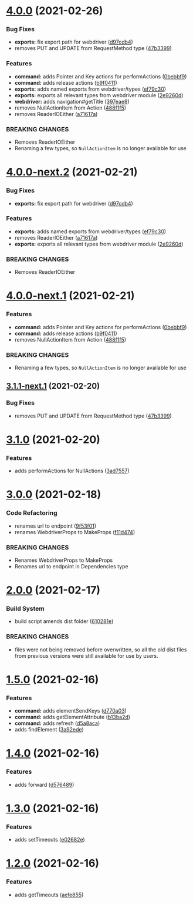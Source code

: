 # [4.0.0](https://github.com/waynevanson/fp-ts-webdriver/compare/v3.1.0...v4.0.0) (2021-02-26)


### Bug Fixes

* **exports:** fix export path for webdriver ([d97cdb4](https://github.com/waynevanson/fp-ts-webdriver/commit/d97cdb45177b7c119367443f367b0f9a442ce5fb))
* removes PUT and UPDATE from RequestMethod type ([47b3399](https://github.com/waynevanson/fp-ts-webdriver/commit/47b3399c0c3d51f0d502d9a2ce95ee71dc074c00))


### Features

* **command:** adds Pointer and Key actions for performActions ([0bebbf9](https://github.com/waynevanson/fp-ts-webdriver/commit/0bebbf933f39fb3a3979120db146c38ce6f64517))
* **command:** adds release actions ([b9f0411](https://github.com/waynevanson/fp-ts-webdriver/commit/b9f0411c1a18123761e78f0457ff27f4a71990e3))
* **exports:** adds named exports from webdriver/types ([ef79c30](https://github.com/waynevanson/fp-ts-webdriver/commit/ef79c30e0b5e7f30ac872220a5ed5655bf3e7266))
* **exports:** exports all relevant types from webdriver module ([2e9260d](https://github.com/waynevanson/fp-ts-webdriver/commit/2e9260d65a0bb334ebe42aa0dba08980ec8e9336))
* **webdriver:** adds navigation#getTitle ([397eae8](https://github.com/waynevanson/fp-ts-webdriver/commit/397eae83f30b82a910a1455930ee9784cb007312))
* removes NullActionItem from Action ([488f1f5](https://github.com/waynevanson/fp-ts-webdriver/commit/488f1f528569e7c0f808b5a7e8084aeedc6fb485))
* removes ReaderIOEither ([a71617a](https://github.com/waynevanson/fp-ts-webdriver/commit/a71617a276426184f1c899821c6e3fb8ece0b381))


### BREAKING CHANGES

* Removes ReaderIOEither
* Renaming a few types, so `NullActionItem` is no longer available for use

# [4.0.0-next.2](https://github.com/waynevanson/fp-ts-webdriver/compare/v4.0.0-next.1...v4.0.0-next.2) (2021-02-21)


### Bug Fixes

* **exports:** fix export path for webdriver ([d97cdb4](https://github.com/waynevanson/fp-ts-webdriver/commit/d97cdb45177b7c119367443f367b0f9a442ce5fb))


### Features

* **exports:** adds named exports from webdriver/types ([ef79c30](https://github.com/waynevanson/fp-ts-webdriver/commit/ef79c30e0b5e7f30ac872220a5ed5655bf3e7266))
* removes ReaderIOEither ([a71617a](https://github.com/waynevanson/fp-ts-webdriver/commit/a71617a276426184f1c899821c6e3fb8ece0b381))
* **exports:** exports all relevant types from webdriver module ([2e9260d](https://github.com/waynevanson/fp-ts-webdriver/commit/2e9260d65a0bb334ebe42aa0dba08980ec8e9336))


### BREAKING CHANGES

* Removes ReaderIOEither

# [4.0.0-next.1](https://github.com/waynevanson/fp-ts-webdriver/compare/v3.1.1-next.1...v4.0.0-next.1) (2021-02-21)


### Features

* **command:** adds Pointer and Key actions for performActions ([0bebbf9](https://github.com/waynevanson/fp-ts-webdriver/commit/0bebbf933f39fb3a3979120db146c38ce6f64517))
* **command:** adds release actions ([b9f0411](https://github.com/waynevanson/fp-ts-webdriver/commit/b9f0411c1a18123761e78f0457ff27f4a71990e3))
* removes NullActionItem from Action ([488f1f5](https://github.com/waynevanson/fp-ts-webdriver/commit/488f1f528569e7c0f808b5a7e8084aeedc6fb485))


### BREAKING CHANGES

* Renaming a few types, so `NullActionItem` is no longer available for use

## [3.1.1-next.1](https://github.com/waynevanson/fp-ts-webdriver/compare/v3.1.0...v3.1.1-next.1) (2021-02-20)


### Bug Fixes

* removes PUT and UPDATE from RequestMethod type ([47b3399](https://github.com/waynevanson/fp-ts-webdriver/commit/47b3399c0c3d51f0d502d9a2ce95ee71dc074c00))

# [3.1.0](https://github.com/waynevanson/fp-ts-webdriver/compare/v3.0.0...v3.1.0) (2021-02-20)


### Features

* adds performActions for NullActions ([3ad7557](https://github.com/waynevanson/fp-ts-webdriver/commit/3ad7557231217f2aed5d3b9509144238a15dbb3a))

# [3.0.0](https://github.com/waynevanson/fp-ts-webdriver/compare/v2.0.0...v3.0.0) (2021-02-18)


### Code Refactoring

* renames url to endpoint ([9f53f01](https://github.com/waynevanson/fp-ts-webdriver/commit/9f53f013baec8bd636070a038a119ab444bad40a))
* renames WebdriverProps to MakeProps ([f11d474](https://github.com/waynevanson/fp-ts-webdriver/commit/f11d474c98b47d0011746098b44921dc6d824fcc))


### BREAKING CHANGES

* Renames WebdriverProps to MakeProps
* Renames url to endpoint in Dependencies type

# [2.0.0](https://github.com/waynevanson/fp-ts-webdriver/compare/v1.5.0...v2.0.0) (2021-02-17)


### Build System

* build script amends dist folder ([610281e](https://github.com/waynevanson/fp-ts-webdriver/commit/610281e3152373cb77397e4804e6ccdd69ee5e1e))


### BREAKING CHANGES

* files were not being removed before overwritten, so all the old dist files from previous versions were still available for use by users.

# [1.5.0](https://github.com/waynevanson/fp-ts-webdriver/compare/v1.4.0...v1.5.0) (2021-02-16)


### Features

* **command:** adds elementSendKeys ([d770a03](https://github.com/waynevanson/fp-ts-webdriver/commit/d770a03e77ad8da30c3af331690b8234a2f5e567))
* **command:** adds getElementAttribute ([b13ba2d](https://github.com/waynevanson/fp-ts-webdriver/commit/b13ba2d25aa5e2d8ed78fac6663d34dd70d84152))
* **command:** adds refresh ([d5a8aca](https://github.com/waynevanson/fp-ts-webdriver/commit/d5a8aca7743114f8aadfe852c28ec6d771f00086))
* adds findElement ([3a92ede](https://github.com/waynevanson/fp-ts-webdriver/commit/3a92edea079bea1e3fad7c9b452f41ce7f4b9822))

# [1.4.0](https://github.com/waynevanson/fp-ts-webdriver/compare/v1.3.0...v1.4.0) (2021-02-16)


### Features

* adds forward ([d576489](https://github.com/waynevanson/fp-ts-webdriver/commit/d576489a180767b09e08b3005c5c7c6e67391485))

# [1.3.0](https://github.com/waynevanson/fp-ts-webdriver/compare/v1.2.0...v1.3.0) (2021-02-16)


### Features

* adds setTimeouts ([e02682e](https://github.com/waynevanson/fp-ts-webdriver/commit/e02682e2847f8219273af5484cb2734e5ef1a821))

# [1.2.0](https://github.com/waynevanson/fp-ts-webdriver/compare/v1.1.0...v1.2.0) (2021-02-16)


### Features

* adds getTimeouts ([aefe855](https://github.com/waynevanson/fp-ts-webdriver/commit/aefe855554ffbb0a21c2fa92ddd92fd54c75051d))
